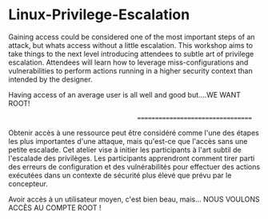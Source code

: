 # Linux-Privilege-Escalation
Gaining access could be considered one of the most important steps of an attack, but whats access without a little escalation. This workshop aims to take things to the next level introducing attendees to subtle art of privilege escalation. Attendees will learn how to leverage miss-configurations and vulnerabilities to perform actions running in a higher security context than intended by the designer. 

Having access of an average user is all well and good but....WE WANT ROOT! 


                                        ================================

Obtenir accès à une ressource peut être considéré comme l'une des étapes les plus importantes d'une attaque, mais qu'est-ce que l'accès sans une petite escalade. Cet atelier vise à initier les participants à l'art subtil de l'escalade des privilèges. Les participants apprendront comment tirer parti des erreurs de configuration et des vulnérabilités pour effectuer des actions exécutées dans un contexte de sécurité plus élevé que prévu par le concepteur.

Avoir accès à un utilisateur moyen, c'est bien beau, mais... NOUS VOULONS ACCÈS AU COMPTE ROOT !
